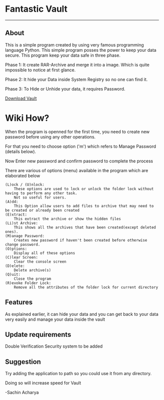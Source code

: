 # Fantastic Vault
_______________________________________________________________________
## About
This is a simple program created by using very famous programming language Python.
This simple program posses the power to keep your data secure.
This program keep your data safe in three phase.

Phase 1:
    It create RAR-Archive and merge it into a image. Which is quite impossible to notice at first glance.

Phase 2:
    It hide your Data inside System Registry so no one can find it.

Phase 3:
    To Hide or Unhide your data, it requires Password.

[Download Vault](https://www.python.org/)
# Wiki How?

When the program is openned for the first time, you need to create new password before using any other operations.

For that you need to choose option ('m') which refers to Manage Password (details below).

Now Enter new password and confirm password to complete the process

There are various of options (menu) available in the program which are elaborated below
````
(L)ock / (U)nlock:
    These options are used to lock or unlock the folder lock without having to perform any other task.
    Not so useful for users.
(A)dd:
    This Option allow users to add files to archive that may need to be created or already been created
(E)xtract:
    This extract the archive or show the hidden files
(Li)st Archive:
    This shows all the archives that have been created(except deleted ones).
(M)anage Password:
    Creates new password if haven't been created before otherwise change password.
(O)ptions:
    Display all of these options
(C)lear Screen:
    Clear the console screen
(D)elete:
    Delete archive(s)
(Q)uit:
    Close the program
(R)evoke Folder Lock:
    Remove all the attributes of the folder lock for current directory
````
## Features

As explained earlier, it can hide your data and you can get back to your data very easily and manage your data inside the vault

## Update requirements

Double Verification Security system to be added

## Suggestion
Try adding the application to path so you could use it from any directory.

Doing so will increase speed for Vault

-Sachin Acharya
